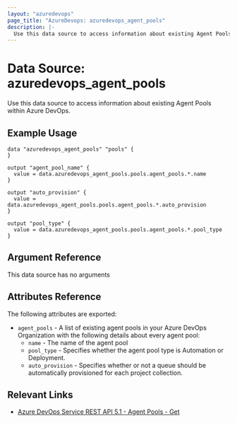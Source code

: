 ```yaml
---
layout: "azuredevops"
page_title: "AzureDevops: azuredevops_agent_pools"
description: |-
  Use this data source to access information about existing Agent Pools within Azure DevOps.
---
```


# Data Source: azuredevops_agent_pools

Use this data source to access information about existing Agent Pools within Azure DevOps.

## Example Usage

```hcl
data "azuredevops_agent_pools" "pools" {
}

output "agent_pool_name" {
  value = data.azuredevops_agent_pools.pools.agent_pools.*.name
}

output "auto_provision" {
  value = data.azuredevops_agent_pools.pools.agent_pools.*.auto_provision
}

output "pool_type" {
  value = data.azuredevops_agent_pools.pools.agent_pools.*.pool_type
}
```

## Argument Reference

This data source has no arguments

## Attributes Reference

The following attributes are exported:

- `agent_pools` - A list of existing agent pools in your Azure DevOps Organization with the following details about every agent pool:
  - `name` - The name of the agent pool
  - `pool_type` - Specifies whether the agent pool type is Automation or Deployment.
  - `auto_provision` - Specifies whether or not a queue should be automatically provisioned for each project collection.

## Relevant Links

- [Azure DevOps Service REST API 5.1 - Agent Pools - Get](https://docs.microsoft.com/en-us/rest/api/azure/devops/distributedtask/pools/get?view=azure-devops-rest-5.1)
